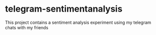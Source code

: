 # telegram-sentimentanalysis
This project contains a sentiment analysis experiment using my telegram chats with my friends
